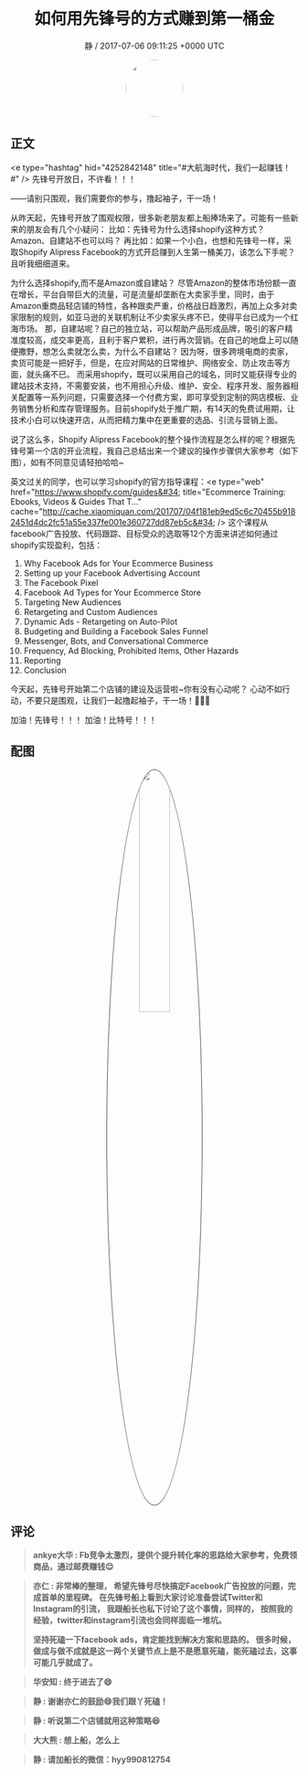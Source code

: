 <h1 align="center">如何用先锋号的方式赚到第一桶金</h1>
<p align="center">
    <a>静 / 2017-07-06 09:11:25 &#43;0000 UTC</a>
</p>

<div align="center">
    <img src="https://images.zsxq.com/FtKrs1Sr7GUmTgv5fUo_Nx_0iR4c?e=1590940799&amp;token=kIxbL07-8jAj8w1n4s9zv64FuZZNEATmlU_Vm6zD:f_bj5SQXLA27jblaVgu-ioI9WDk=" width="100" height="100" style="border:1px solid;border-radius:50%; color:#ffffff"/>
</div>

## 正文

<div>
&lt;e type=&#34;hashtag&#34; hid=&#34;4252842148&#34; title=&#34;#大航海时代，我们一起赚钱！#&#34; /&gt;  先锋号开放日，不许看！！！

——请别只围观，我们需要你的参与，撸起袖子，干一场！

从昨天起，先锋号开放了围观权限，很多新老朋友都上船捧场来了。可能有一些新来的朋友会有几个小疑问：
比如：先锋号为什么选择shopify这种方式？Amazon、自建站不也可以吗？
再比如：如果一个小白，也想和先锋号一样，采取Shopify Alipress Facebook的方式开启赚到人生第一桶美刀，该怎么下手呢？
且听我细细道来。

为什么选择shopify,而不是Amazon或自建站？
尽管Amazon的整体市场份额一直在增长，平台自带巨大的流量，可是流量却垄断在大卖家手里，同时，由于Amazon重商品轻店铺的特性，各种跟卖严重，价格战日趋激烈，再加上众多对卖家限制的规则，如亚马逊的关联机制让不少卖家头疼不已，使得平台已成为一个红海市场。
那，自建站呢？自己的独立站，可以帮助产品形成品牌，吸引的客户精准度较高，成交率更高，且利于客户累积，进行再次营销。在自己的地盘上可以随便撒野，想怎么卖就怎么卖，为什么不自建站？
因为呀，很多跨境电商的卖家，卖货可能是一把好手，但是，在应对网站的日常维护、网络安全、防止攻击等方面，就头痛不已。
而采用shopify，既可以采用自己的域名，同时又能获得专业的建站技术支持，不需要安装，也不用担心升级、维护、安全、程序开发、服务器相关配置等一系列问题，只需要选择一个付费方案，即可享受到定制的网店模板、业务销售分析和库存管理服务。目前shopify处于推广期，有14天的免费试用期，让技术小白可以快速开店，从而把精力集中在更重要的选品、引流与营销上面。

说了这么多，Shopify Alipress Facebook的整个操作流程是怎么样的呢？根据先锋号第一个店的开业流程，我自己总结出来一个建议的操作步骤供大家参考（如下图），如有不同意见请轻拍哈哈~

英文过关的同学，也可以学习shopify的官方指导课程：&lt;e type=&#34;web&#34; href=&#34;https://www.shopify.com/guides&#34; title=&#34;Ecommerce Training: Ebooks, Videos &amp; Guides That T...&#34; cache=&#34;http://cache.xiaomiquan.com/201707/04f181eb9ed5c6c70455b9182451d4dc2fc51a55e337fe001e360727dd87eb5c&#34; /&gt;
这个课程从facebook广告投放、代码跟踪、目标受众的选取等12个方面来讲述如何通过shopify实现盈利，包括：
1. Why Facebook Ads for Your Ecommerce Business
2. Setting up your Facebook Advertising Account
3. The Facebook Pixel
4. Facebook Ad Types for Your Ecommerce Store
5. Targeting New Audiences
6. Retargeting and Custom Audiences
7. Dynamic Ads - Retargeting on Auto-Pilot
8. Budgeting and Building a Facebook Sales Funnel
9. Messenger, Bots, and Conversational Commerce
10. Frequency, Ad Blocking, Prohibited Items, Other Hazards
11. Reporting
12. Conclusion

今天起，先锋号开始第二个店铺的建设及运营啦~你有没有心动呢？
心动不如行动，不要只是围观，让我们一起撸起袖子，干一场！💪💪💪

加油！先锋号！！！
加油！比特号！！！
</div>

## 配图
<div class="image" align="center">

<img src="https://images.zsxq.com/Fv-N07pmsaWPKGAMjb4S-uLwlQMS?imageMogr2/auto-orient/thumbnail/800x/format/jpg/blur/1x0/quality/75&amp;e=1590940799&amp;token=kIxbL07-8jAj8w1n4s9zv64FuZZNEATmlU_Vm6zD:hArtt2eF1lJYTZJEtxsxKkKOV6w=" width="33%" height="33%" style="border:1px solid;border-radius:50%; color:#3c3f41"/>

</div>

## 评论

<div align="left">
<div>

<blockquote >
<span> <strong>ankye大华 : Fb竞争太激烈，提供个提升转化率的思路给大家参考，免费领商品，通过邮费赚钱😌 </strong></span>
</blockquote>

<blockquote >
<span> <strong>亦仁 : 非常棒的整理， 希望先锋号尽快搞定Facebook广告投放的问题，完成首单的里程碑。  在先锋号船上看到大家讨论准备尝试Twitter和Instagram的引流， 我跟船长也私下讨论了这个事情，同样的， 按照我的经验，twitter和instagram引流也会同样面临一堆坑。  

坚持死磕一下facebook ads，肯定能找到解决方案和思路的。   很多时候，做成与做不成就是这一两个关键节点上是不是愿意死磕，能死磕过去，这事可能几乎就成了。 </strong></span>
</blockquote>

<blockquote >
<span> <strong>华安知 : 终于进去了😄 </strong></span>
</blockquote>

<blockquote >
<span> <strong>静 : 谢谢亦仁的鼓励😄我们跟丫死磕！ </strong></span>
</blockquote>

<blockquote >
<span> <strong>静 : 听说第二个店铺就用这种策略😆 </strong></span>
</blockquote>

<blockquote >
<span> <strong>大大熊 : 想上船，怎么上 </strong></span>
</blockquote>

<blockquote >
<span> <strong>静 : 请加船长的微信：hyy990812754 </strong></span>
</blockquote>

</div>
</div>